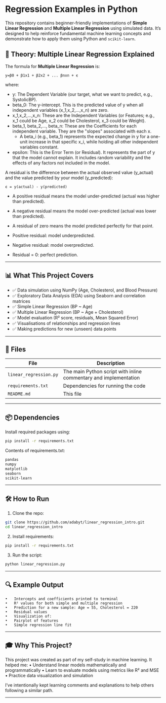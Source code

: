 # Regression Examples in Python

This repository contains beginner-friendly implementations of **Simple Linear Regression** and **Multiple Linear Regression** using simulated data. It’s designed to help reinforce fundamental machine learning concepts and demonstrate how to apply them using Python and `scikit-learn`.

## 📘 Theory: Multiple Linear Regression Explained

The formula for **Multiple Linear Regression** is:

    y=β0 + β1x1 + β2x2 + ... βnxn + ϵ

where:
- y: The Dependent Variable (our target, what we want to predict, e.g., SystolicBP).
- beta_0: The y-intercept. This is the predicted value of y when all independent variables (x_1,x_2,...,x_n) are zero.
- x_1,x_2,...,x_n: These are the Independent Variables (or Features; e.g., x_1 could be Age, x_2 could be Cholesterol, x_3 could be Weight).
- beta_1, beta_2,..., beta_n: These are the Coefficients for each independent variable. They are the "slopes" associated with each x.
    - A beta_i (e.g., beta_1) represents the expected change in y for a one-unit increase in that specific x_i, while holding all other independent variables constant. 
- epsilon: This is the Error Term (or Residual). It represents the part of y that the model cannot explain. It includes random variability and the effects of any factors not included in the model. 

A residual is the difference between the actual observed value (y_actual) and the value predicted by your model (y_predicted):

    ϵ = y(actual) - y(predicted)

- A positive residual means the model under-predicted (actual was higher than predicted).
- A negative residual means the model over-predicted (actual was lower than predicted).
- A residual of zero means the model predicted perfectly for that point.

- Positive residual: model underpredicted.
- Negative residual: model overpredicted.
- Residual = 0: perfect prediction.

---

## 📊 What This Project Covers

- ✅ Data simulation using NumPy (Age, Cholesterol, and Blood Pressure)
- ✅ Exploratory Data Analysis (EDA) using Seaborn and correlation matrices
- ✅ Simple Linear Regression (BP ~ Age)
- ✅ Multiple Linear Regression (BP ~ Age + Cholesterol)
- ✅ Model evaluation (R² score, residuals, Mean Squared Error)
- ✅ Visualisations of relationships and regression lines
- ✅ Making predictions for new (unseen) data points

---

## 📁 Files

| File | Description |
|------|-------------|
| `linear_regression.py` | The main Python script with inline commentary and implementation |
| `requirements.txt` | Dependencies for running the code |
| `README.md` | This file |

---

## 📦 Dependencies

Install required packages using:

```bash
pip install -r requirements.txt
```

Contents of requirements.txt:
```txt
pandas
numpy
matplotlib
seaborn
scikit-learn
```

---

## 🛠 How to Run

1.	Clone the repo:
```bash
git clone https://github.com/adabyt/linear_regression_intro.git
cd linear_regression_intro
```

2.	Install requirements:
```bash
pip install -r requirements.txt
```

3.	Run the script:
```bash
python linear_regression.py
```

---

## 🔍 Example Output
	•	Intercepts and coefficients printed to terminal
	•	R² values for both simple and multiple regression
	•	Prediction for a new sample: Age = 55, Cholesterol = 220
	•	Residual values
	•	Visualization of:
	•	Pairplot of features
	•	Simple regression line fit

---

## 🎓 Why This Project?

This project was created as part of my self-study in machine learning. It helped me:
	•	Understand linear models mathematically and programmatically
	•	Learn to evaluate models using metrics like R² and MSE
	•	Practice data visualization and simulation

I’ve intentionally kept learning comments and explanations to help others following a similar path.

---


